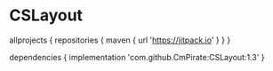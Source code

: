 # CSLayout

allprojects {
		repositories {
			maven { url 'https://jitpack.io' }
		}
	}
  
  
  dependencies {
	        implementation 'com.github.CmPirate:CSLayout:1.3'
	}

